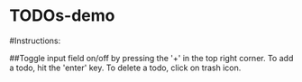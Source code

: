 # TODOs-demo

#Instructions:

##Toggle input field on/off by pressing the '+' in the top right corner. To add a todo, hit the 'enter' key. To delete a todo, click on trash icon.
